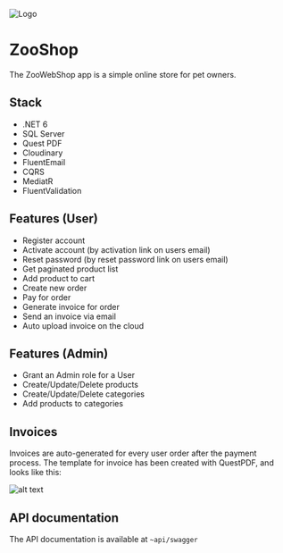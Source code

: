 
![Logo](https://i.ibb.co/qCxQn46/73db85dead404783ba67d2c116fc907e-removebg-preview.png)


# ZooShop

The ZooWebShop app is a simple online store for pet owners.


## Stack
- .NET 6
- SQL Server
- Quest PDF
- Cloudinary
- FluentEmail
- CQRS
- MediatR
- FluentValidation

## Features (User)
- Register account
- Activate account (by activation link on users email)
- Reset password (by reset password link on users email)
- Get paginated product list
- Add product to cart 
- Create new order
- Pay for order 
- Generate invoice for order
- Send an invoice via email
- Auto upload invoice on the cloud

## Features (Admin)
- Grant an Admin role for a User
- Create/Update/Delete products
- Create/Update/Delete categories
- Add products to categories


## Invoices
Invoices are auto-generated for every user order after the payment process. The template
for invoice has been created with QuestPDF, and looks like this:

![alt text](https://i.ibb.co/TKC2mXN/invocie.png)
## API documentation

The API documentation is available at `~api/swagger`

